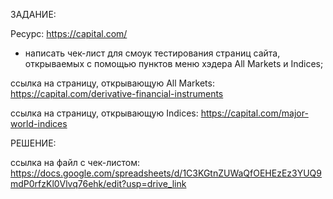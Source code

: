 ЗАДАНИЕ:

Pесурс: https://capital.com/

- написать чек-лист для смоук тестирования страниц сайта, открываемых с помощью пунктов меню хэдера All Markets и Indices;

ссылка на страницу, открывающую All Markets: https://capital.com/derivative-financial-instruments

ссылка на страницу, открывающую Indices: https://capital.com/major-world-indices

РЕШЕНИЕ:

ссылка на файл с чек-листом: https://docs.google.com/spreadsheets/d/1C3KGtnZUWaQfOEHEzEz3YUQ9mdP0rfzKl0Vlvq76ehk/edit?usp=drive_link
